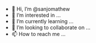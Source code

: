 - 👋 Hi, I’m @sanjomathew
- 👀 I’m interested in ...
- 🌱 I’m currently learning ...
- 💞️ I’m looking to collaborate on ...
- 📫 How to reach me ...

<!---
sanjomathew/sanjomathew is a ✨ special ✨ repository because its `README.md` (this file) appears on your GitHub profile.
You can click the Preview link to take a look at your changes.
--->
